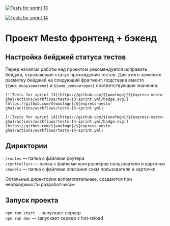 [![Tests for sprint 13](https://github.com/woofmgn/express-mesto-gha/actions/workflows/tests-13-sprint.yml/badge.svg)](https://github.com/woofmgn/express-mesto-gha/actions/workflows/tests-13-sprint.yml)

[![Tests for sprint 14](https://github.com/woofmgn/express-mesto-gha/actions/workflows/tests-14-sprint.yml/badge.svg)](https://github.com/woofmgn/express-mesto-gha/actions/workflows/tests-14-sprint.yml)

# Проект Mesto фронтенд + бэкенд

## Настройка бейджей статуса тестов

Перед началом работы над проектом рекомендуется исправить бейджи, отражающие статус прохождения тестов.
Для этого замените разметку бейджей на следующий фрагмент, подставив вместо `${имя_пользователя}` и `${имя_репозитория}` соответствующие значения.

```
[![Tests for sprint 13](https://github.com/${woofmgn}/${express-mesto-gha}/actions/workflows/tests-13-sprint.yml/badge.svg)](https://github.com/${woofmgn}/${express-mesto-gha}/actions/workflows/tests-13-sprint.yml)

[![Tests for sprint 14](https://github.com/${woofmgn}/${express-mesto-gha}/actions/workflows/tests-14-sprint.yml/badge.svg)](https://github.com/${woofmgn}/${express-mesto-gha}/actions/workflows/tests-14-sprint.yml)
```

## Директории

`/routes` — папка с файлами роутера  
`/controllers` — папка с файлами контроллеров пользователя и карточки  
`/models` — папка с файлами описания схем пользователя и карточки

Остальные директории вспомогательные, создаются при необходимости разработчиком

## Запуск проекта

`npm run start` — запускает сервер  
`npm run dev` — запускает сервер с hot-reload
